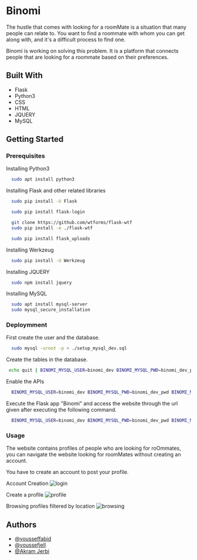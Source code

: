 # Binomi

The hustle that comes with looking for a roomMate is a situation that many people can relate to.
You want to find a roommate with whom you can get along with, and it's a difficult process to find one.

Binomi is working on solving this problem. It is a platform that connects people that are looking for a roommate based on their preferences.



## Built With
- Flask
- Python3
- CSS
- HTML
- JQUERY
- MySQL
## Getting Started
### Prerequisites
Installing Python3
```bash
  sudo apt install python3
```
Installing Flask and other related libraries 
```bash
  sudo pip install -U Flask

  sudo pip install flask-login

  git clone https://github.com/wtforms/flask-wtf
  sudo pip install -e ./flask-wtf

  sudo pip install flask_uploads

```

Installing Werkzeug
```bash
  sudo pip install -U Werkzeug
```
Installing JQUERY
```bash
  sudo npm install jquery
```
Installing MySQL
```bash
  sudo apt install mysql-server
  sudo mysql_secure_installation
```

### Deploymment
First create the user and the database.
```bash
  sudo mysql -uroot -p < ./setup_mysql_dev.sql
```
Create the tables in the database.
```bash
 echo quit | BINOMI_MYSQL_USER=binomi_dev BINOMI_MYSQL_PWD=binomi_dev_pwd BINOMI_MYSQL_HOST=localhost BINOMI_MYSQL_DB=binomi_dev_db BINOMI_TYPE_STORAGE=db ./console.py
```
Enable the APIs
```bash
  BINOMI_MYSQL_USER=binomi_dev BINOMI_MYSQL_PWD=binomi_dev_pwd BINOMI_MYSQL_HOST=localhost BINOMI_MYSQL_DB=binomi_dev_db BINOMI_TYPE_STORAGE=db python3 -m api.v1.app
```
Execute the Flask app "Binomi" and access the website through the url given after executing the following command.
```bash
  BINOMI_MYSQL_USER=binomi_dev BINOMI_MYSQL_PWD=binomi_dev_pwd BINOMI_MYSQL_HOST=localhost BINOMI_MYSQL_DB=binomi_dev_db BINOMI_TYPE_STORAGE=db python3 -m web_dynamic.binomi
```

### Usage

The website contains profiles of people who are looking for roOmmates, you can navigate the website looking for roomMates without creating an account.

You have to create an account to post your profile.

Account Creation
![login](/repository/static/images/login.jpg)

Create a profile
![profile](/repository/static/images/profile.jpg)

Browsing profiles filtered by location
![browsing](/repository/static/images/lookup.jpg)



## Authors

- [@yousseffabid](https://github.com/yousseffabid)
- [@youssefjell](https://github.com/YoussefJell)
- [@Akram Jerbi](https://github.com/Aleph235)